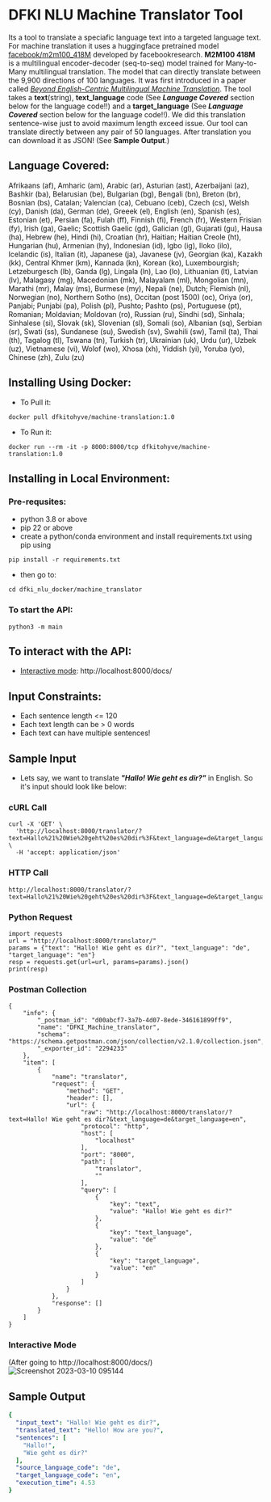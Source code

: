 # DFKI NLU Machine Translator Tool
Its a tool to translate a speciafic language text into a targeted language text. For machine translation it uses a huggingface pretrained model <u>[facebook/m2m100_418M](https://huggingface.co/facebook/m2m100_418M)</u> developed by facebookresearch. **M2M100 418M** is a multilingual encoder-decoder (seq-to-seq) model trained for Many-to-Many multilingual translation. The model that can directly translate between the 9,900 directions of 100 languages. It was first introduced in a paper called <u>[*Beyond English-Centric Multilingual Machine Translation*](https://arxiv.org/abs/2010.11125)</u>. The tool takes a **text**(string), **text_language** code (See ***Language Covered*** section below for the language code!!) and a **target_language** (See ***Language Covered*** section below for the language code!!). We did this translation sentence-wise just to avoid maximum length exceed issue. Our tool can translate directly between any pair of 50 languages. After translation you can download it as JSON! (See **Sample Output**.)

## Language Covered: 
Afrikaans (af), Amharic (am), Arabic (ar), Asturian (ast), Azerbaijani (az), Bashkir (ba), Belarusian (be), Bulgarian (bg), Bengali (bn), Breton (br), Bosnian (bs), Catalan; Valencian (ca), Cebuano (ceb), Czech (cs), Welsh (cy), Danish (da), German (de), Greeek (el), English (en), Spanish (es), Estonian (et), Persian (fa), Fulah (ff), Finnish (fi), French (fr), Western Frisian (fy), Irish (ga), Gaelic; Scottish Gaelic (gd), Galician (gl), Gujarati (gu), Hausa (ha), Hebrew (he), Hindi (hi), Croatian (hr), Haitian; Haitian Creole (ht), Hungarian (hu), Armenian (hy), Indonesian (id), Igbo (ig), Iloko (ilo), Icelandic (is), Italian (it), Japanese (ja), Javanese (jv), Georgian (ka), Kazakh (kk), Central Khmer (km), Kannada (kn), Korean (ko), Luxembourgish; Letzeburgesch (lb), Ganda (lg), Lingala (ln), Lao (lo), Lithuanian (lt), Latvian (lv), Malagasy (mg), Macedonian (mk), Malayalam (ml), Mongolian (mn), Marathi (mr), Malay (ms), Burmese (my), Nepali (ne), Dutch; Flemish (nl), Norwegian (no), Northern Sotho (ns), Occitan (post 1500) (oc), Oriya (or), Panjabi; Punjabi (pa), Polish (pl), Pushto; Pashto (ps), Portuguese (pt), Romanian; Moldavian; Moldovan (ro), Russian (ru), Sindhi (sd), Sinhala; Sinhalese (si), Slovak (sk), Slovenian (sl), Somali (so), Albanian (sq), Serbian (sr), Swati (ss), Sundanese (su), Swedish (sv), Swahili (sw), Tamil (ta), Thai (th), Tagalog (tl), Tswana (tn), Turkish (tr), Ukrainian (uk), Urdu (ur), Uzbek (uz), Vietnamese (vi), Wolof (wo), Xhosa (xh), Yiddish (yi), Yoruba (yo), Chinese (zh), Zulu (zu)

## Installing Using Docker:
* To Pull it: 
```
docker pull dfkitohyve/machine-translation:1.0
```
* To Run it: 
```
docker run --rm -it -p 8000:8000/tcp dfkitohyve/machine-translation:1.0
```
## Installing in Local Environment:
### Pre-requsites:
* python 3.8 or above
* pip 22 or above
* create a python/conda environment and install requirements.txt using pip using 
```
pip install -r requirements.txt
```
* then go to:
```
cd dfki_nlu_docker/machine_translator
```

### To start the API:
```
python3 -m main
```
## To interact with the API:
* <u>Interactive mode</u>: http://localhost:8000/docs/

## Input Constraints: 
* Each sentence length <= 120 
* Each text length can be > 0 words
* Each text can have multiple sentences!

## **Sample Input**
* Lets say, we want to translate ***"Hallo! Wie geht es dir?"*** in English. So it's input should look like below:
### **cURL Call**
```
curl -X 'GET' \
  'http://localhost:8000/translator/?text=Hallo%21%20Wie%20geht%20es%20dir%3F&text_language=de&target_language=en' \
  -H 'accept: application/json'
```

### **HTTP Call**
```
http://localhost:8000/translator/?text=Hallo%21%20Wie%20geht%20es%20dir%3F&text_language=de&target_language=en
```

### **Python Request**
```
import requests
url = "http://localhost:8000/translator/"
params = {"text": "Hallo! Wie geht es dir?", "text_language": "de", "target_language": "en"}
resp = requests.get(url=url, params=params).json()
print(resp)
```
### **Postman Collection**
```
{
	"info": {
		"_postman_id": "d00abcf7-3a7b-4d07-8ede-346161899ff9",
		"name": "DFKI_Machine_translator",
		"schema": "https://schema.getpostman.com/json/collection/v2.1.0/collection.json",
		"_exporter_id": "2294233"
	},
	"item": [
		{
			"name": "translator",
			"request": {
				"method": "GET",
				"header": [],
				"url": {
					"raw": "http://localhost:8000/translator/?text=Hallo! Wie geht es dir?&text_language=de&target_language=en",
					"protocol": "http",
					"host": [
						"localhost"
					],
					"port": "8000",
					"path": [
						"translator",
						""
					],
					"query": [
						{
							"key": "text",
							"value": "Hallo! Wie geht es dir?"
						},
						{
							"key": "text_language",
							"value": "de"
						},
						{
							"key": "target_language",
							"value": "en"
						}
					]
				}
			},
			"response": []
		}
	]
}
```

### **Interactive Mode**
(After going to http://localhost:8000/docs/)
![Screenshot 2023-03-10 095144](https://user-images.githubusercontent.com/26096858/224271279-16cc2438-e104-4edd-8468-7c59cb1ba4c9.png)

## **Sample Output**
```yaml
{
  "input_text": "Hallo! Wie geht es dir?",
  "translated_text": "Hello! How are you?",
  "sentences": [
    "Hallo!",
    "Wie geht es dir?"
  ],
  "source_language_code": "de",
  "target_language_code": "en",
  "execution_time": 4.53
}
```

